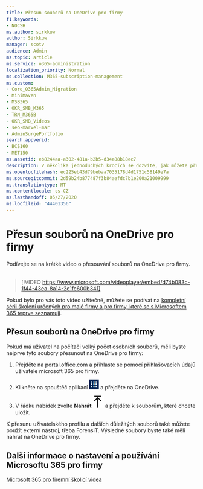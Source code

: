 ```yaml
---
title: Přesun souborů na OneDrive pro firmy
f1.keywords:
- NOCSH
ms.author: sirkkuw
author: Sirkkuw
manager: scotv
audience: Admin
ms.topic: article
ms.service: o365-administration
localization_priority: Normal
ms.collection: M365-subscription-management
ms.custom:
- Core_O365Admin_Migration
- MiniMaven
- MSB365
- OKR_SMB_M365
- TRN_M365B
- OKR_SMB_Videos
- seo-marvel-mar
- AdminSurgePortfolio
search.appverid:
- BCS160
- MET150
ms.assetid: eb8244aa-a302-481a-b2b5-d34e88b18ec7
description: V několika jednoduchých krocích se dozvíte, jak můžete přesunout své osobní pracovní soubory a citlivé firemní soubory na OneDrive pro firmy.
ms.openlocfilehash: ec225eb43d79bebaa7035178d4d1751c58149e7a
ms.sourcegitcommit: 2d59b24b877487f3b84aefdc7b1e200a21009999
ms.translationtype: MT
ms.contentlocale: cs-CZ
ms.lasthandoff: 05/27/2020
ms.locfileid: "44401356"
---
```

# <a name="move-files-to-onedrive-for-business"></a>Přesun souborů na OneDrive pro firmy

Podívejte se na krátké video o přesouvání souborů na OneDrive pro firmy.<br><br>

> [!VIDEO https://www.microsoft.com/videoplayer/embed/d74b083c-1f44-43ea-8a14-2e1fc600b341] 

Pokud bylo pro vás toto video užitečné, můžete se podívat na [kompletní sérii školení určených pro malé firmy a pro firmy, které se s Microsoftem 365 teprve seznamují](https://support.office.com/article/6ab4bbcd-79cf-4000-a0bd-d42ce4d12816).


## <a name="move-files-to-onedrive-for-business"></a>Přesun souborů na OneDrive pro firmy

Pokud má uživatel na počítači velký počet osobních souborů, měli byste nejprve tyto soubory přesunout na OneDrive pro firmy:
  
1. Přejděte na portal.office.com a přihlaste se pomocí přihlašovacích údajů uživatele microsoft 365 pro firmy.

2. Klikněte na spouštěč aplikací ![The app launcher icon in Office 365](../media/7502f4ec-3c9a-435d-a7b4-b9cda85189a7.png) a přejděte na OneDrive. 
    
3. V řádku nabídek zvolte **Nahrát**![Upload](../media/d9b963b8-10af-42e2-953d-360301b83d3c.png) a přejděte k souborům, které chcete uložit. 
    
K přesunu uživatelského profilu a dalších důležitých souborů také můžete použít externí nástroj, třeba ForensiT. Výsledné soubory byste také měli nahrát na OneDrive pro firmy.
  
## <a name="for-more-on-setting-up-and-using-microsoft-365-for-business"></a>Další informace o nastavení a používání Microsoftu 365 pro firmy

[Microsoft 365 pro firemní školicí videa](https://support.office.com/article/6ab4bbcd-79cf-4000-a0bd-d42ce4d12816)
